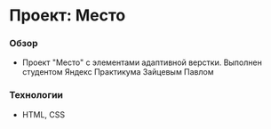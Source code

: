 # Проект: Место

### Обзор
* Проект "Место" с элементами адаптивной верстки. 
Выполнен студентом Яндекс Практикума Зайцевым Павлом

### Технологии 
* HTML, CSS




